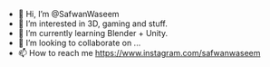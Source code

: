 - 👋 Hi, I’m @SafwanWaseem
- 👀 I’m interested in 3D, gaming and stuff.
- 🌱 I’m currently learning Blender + Unity.
- 💞️ I’m looking to collaborate on ...
- 📫 How to reach me https://www.instagram.com/safwanwaseem

<!---
SafwanWaseem/SafwanWaseem is a ✨ special ✨ repository because its `README.md` (this file) appears on your GitHub profile.
You can click the Preview link to take a look at your changes.
--->
